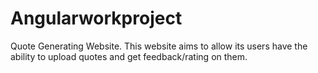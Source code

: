 # Angularworkproject
Quote Generating Website. This website aims to allow its users have the ability to upload quotes and get feedback/rating on them. 
